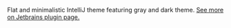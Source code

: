 Flat and minimalistic IntelliJ theme featuring gray and dark theme. [See more on Jetbrains plugin page.](https://plugins.jetbrains.com/plugin/17749-flat-minimalistic-theme) 